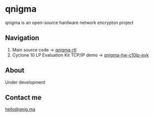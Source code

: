 # qnigma
qnigma is an open-source hardware network encrypton project
## Navigation
1. Main source code -> [qnigma-rtl](https://github.com/qnigma/qnigma-rtl.git)
2. Cyclone 10 LP Evaluation Kit TCP/IP demo -> [qnigma-hw-c10lp-evk](https://github.com/qnigma/qnigma-hw-c10lp-evk.git)
## About
Under development
## Contact me
hello@qnig.ma

